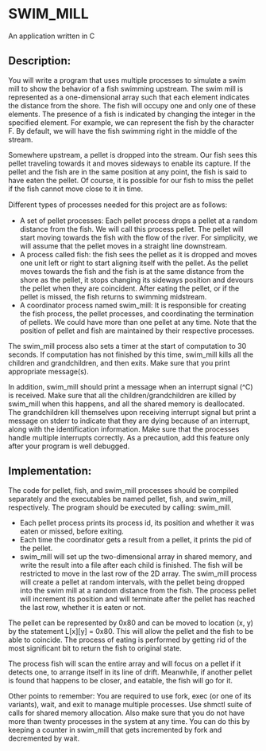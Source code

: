 # SWIM_MILL
An application written in C



## Description:
You will write a program that uses multiple processes to simulate a swim mill to show the behavior of a fish swimming upstream. The swim mill is represented as a one-dimensional array such that each element indicates the distance from the shore. The fish will occupy one and only one of these elements. The presence of a fish is indicated by changing the integer in the specified element. For example, we can represent the fish by the character F. By default, we will have the fish swimming right in the middle of the stream.

Somewhere upstream, a pellet is dropped into the stream. Our fish sees this pellet traveling towards it and moves sideways to enable its capture. If the pellet and the fish are in the same position at any point, the fish is said to have eaten the pellet. Of course, it is possible for our fish to miss the pellet if the fish cannot move close to it in time.

Diﬀerent types of processes needed for this project are as follows:
- A set of pellet processes: Each pellet process drops a pellet at a random distance from the fish. We will call this process pellet. The pellet will start moving towards the fish with the flow of the river. For simplicity, we will assume that the pellet moves in a straight line downstream.
- A process called fish: the fish sees the pellet as it is dropped and moves one unit left or right to start aligning itself with the pellet. As the pellet moves towards the fish and the fish is at the same distance from the shore as the pellet, it stops changing its sideways position and devours the pellet when they are coincident. After eating the pellet, or if the pellet is missed, the fish returns to swimming midstream.
- A coordinator process named swim_mill:  It is responsible for creating the fish process, the pellet processes, and coordinating the termination of pellets. We could have more than one pellet at any time. Note that the position of pellet and fish are maintained by their respective processes.

The swim_mill process also sets a timer at the start of computation to 30 seconds. If computation has not finished by this time, swim_mill kills all the children and grandchildren, and then exits. Make sure that you print appropriate message(s).

In addition, swim_mill should print a message when an interrupt signal (^C) is received. Make sure that all the children/grandchildren are killed by swim_mill when this happens, and all the shared memory is deallocated. The grandchildren kill themselves upon receiving interrupt signal but print a message on stderr to indicate that they are dying because of an interrupt, along with the identification information. Make sure that the processes handle multiple interrupts correctly. As a precaution, add this feature only after your program is well debugged.

## Implementation:
The code for pellet, fish, and swim_mill processes should be compiled separately and the executables be named pellet, fish, and swim_mill, respectively. The program should be executed by calling: swim_mill.
- Each pellet process prints its process id, its position and whether it was eaten or missed, before exiting.
- Each time the coordinator gets a result from a pellet, it prints the pid of the pellet.
- swim_mill will set up the two-dimensional array in shared memory, and write the result into a file after each child is finished. The fish will be restricted to move in the last row of the 2D array. The swim_mill process will create a pellet at random intervals, with the pellet being dropped into the swim mill at a random distance from the fish. The process pellet will increment its position and will terminate after the pellet has reached the last row, whether it is eaten or not.

The pellet can be represented by 0x80 and can be moved to location (x, y) by the statement L[x][y] = 0x80. This will allow the pellet and the fish to be able to coincide. The process of eating is performed by getting rid of the most significant bit to return the fish to original state.

The process fish will scan the entire array and will focus on a pellet if it detects one, to arrange itself in its line of drift. Meanwhile, if another pellet is found that happens to be closer, and eatable, the fish will go for it.

Other points to remember: You are required to use fork, exec (or one of its variants), wait, and exit to manage multiple processes. Use shmctl suite of calls for shared memory allocation. Also make sure that you do not have more than twenty processes in the system at any time. You can do this by keeping a counter in swim_mill that gets incremented by fork and decremented by wait.
